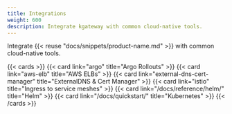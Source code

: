 ```yaml
---
title: Integrations
weight: 600
description: Integrate kgateway with common cloud-native tools.
---
```


Integrate {{< reuse "docs/snippets/product-name.md" >}} with common cloud-native tools.

{{< cards >}}
  {{< card link="argo" title="Argo Rollouts" >}}
  {{< card link="aws-elb" title="AWS ELBs" >}}
  {{< card link="external-dns-cert-manager" title="ExternalDNS & Cert Manager"  >}}
  {{< card link="istio" title="Ingress to service meshes"  >}}
  {{< card link="/docs/reference/helm/" title="Helm"  >}}
  {{< card link="/docs/quickstart/" title="Kubernetes"  >}}
{{< /cards >}}